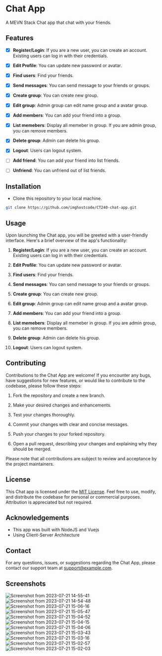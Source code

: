 # Chat App
A MEVN Stack Chat app that chat with your friends.

## Features  

- [x] **Register/Login**: If you are a new user, you can create an account. Existing users can log in with their credentials.

- [x] **Edit Profile**: You can update new password or avatar.

- [x] **Find users**: Find your friends.

- [x] **Send messages**: You can send message to your friends or groups. 

- [x] **Create group**: You can create new group.

- [x] **Edit group**: Admin group can edit name group and a avatar group.

- [x] **Add members**: You can add your friend into a group.

- [x] **List memebers**: Display all memeber in group. If you are admin group, you can remove members.

- [x] **Delete group**: Admin can delete his group.

- [x] **Logout**: Users can logout system.

- [ ] **Add friend**: You can add your friend into list friends.

- [ ] **Unfriend**: You can unfriend out of list friends.   

## Installation

- Clone this repository to your local machine.

```sh
git clone https://github.com/imghostcode/CT240-chat-app.git
```

## Usage

Upon launching the Chat app, you will be greeted with a user-friendly interface. Here's a brief overview of the app's functionality:

 1. **Register/Login**: If you are a new user, you can create an account. Existing users can log in with their credentials.

 2. **Edit Profile**: You can update new password or avatar.

 3. **Find users**: Find your friends.

 4. **Send messages**: You can send message to your friends or groups. 

 5. **Create group**: You can create new group.

 6. **Edit group**: Admin group can edit name group and a avatar group.

 7. **Add members**: You can add your friend into a group.

 8. **List memebers**: Display all memeber in group. If you are admin group, you can remove members.

 9. **Delete group**: Admin can delete his group.

 10. **Logout**: Users can logout system.

## Contributing

Contributions to the Chat App are welcome! If you encounter any bugs, have suggestions for new features, or would like to contribute to the codebase, please follow these steps:

1. Fork the repository and create a new branch.

2. Make your desired changes and enhancements.

3. Test your changes thoroughly.

4. Commit your changes with clear and concise messages.

5. Push your changes to your forked repository.

6. Open a pull request, describing your changes and explaining why they should be merged.

Please note that all contributions are subject to review and acceptance by the project maintainers.

## License

This Chat app is licensed under the [MIT License](LICENSE). Feel free to use, modify, and distribute the codebase for personal or commercial purposes. Attribution is appreciated but not required.

## Acknowledgements

- This app was built with NodeJS and Vuejs
- Using Client-Server Architecture
  
## Contact

For any questions, issues, or suggestions regarding the Chat App, please contact our support team at [support@example.com](mailto:support@example.com).

## Screenshots

![Screenshot from 2023-07-21 14-55-41](https://github.com/ImGhostCode/CT240-chat-app/assets/97029516/8c81c0ea-145c-4a2c-a972-50e00b549347)
![Screenshot from 2023-07-21 14-54-48](https://github.com/ImGhostCode/CT240-chat-app/assets/97029516/fdb58d8d-5f7b-4fa6-9629-894ba1694d31)
![Screenshot from 2023-07-21 15-06-16](https://github.com/ImGhostCode/CT240-chat-app/assets/97029516/ff753738-f558-4ca3-91bc-753dba5c49ef)
![Screenshot from 2023-07-21 15-05-47](https://github.com/ImGhostCode/CT240-chat-app/assets/97029516/a6ecf055-27bf-4e94-92f6-16a277d78f8c)
![Screenshot from 2023-07-21 15-04-52](https://github.com/ImGhostCode/CT240-chat-app/assets/97029516/045f876b-24f0-4a0b-be31-ebc515526f50)
![Screenshot from 2023-07-21 15-04-15](https://github.com/ImGhostCode/CT240-chat-app/assets/97029516/93607707-194b-44be-b2d3-c239d2fcef3f)
![Screenshot from 2023-07-21 15-04-06](https://github.com/ImGhostCode/CT240-chat-app/assets/97029516/44b17fe2-cfab-469d-86b8-962b16a5859d)
![Screenshot from 2023-07-21 15-03-43](https://github.com/ImGhostCode/CT240-chat-app/assets/97029516/79a6267f-98de-4df6-bf88-91d1ed86f9a7)
![Screenshot from 2023-07-21 15-03-16](https://github.com/ImGhostCode/CT240-chat-app/assets/97029516/5baaf373-5ac0-4700-952d-289c0152f966)
![Screenshot from 2023-07-21 15-02-57](https://github.com/ImGhostCode/CT240-chat-app/assets/97029516/19c1b245-5d90-419a-9894-5a2a46f3a208)
![Screenshot from 2023-07-21 15-02-03](https://github.com/ImGhostCode/CT240-chat-app/assets/97029516/3da363c4-ad85-43c2-86de-70c3cbe6f958)




